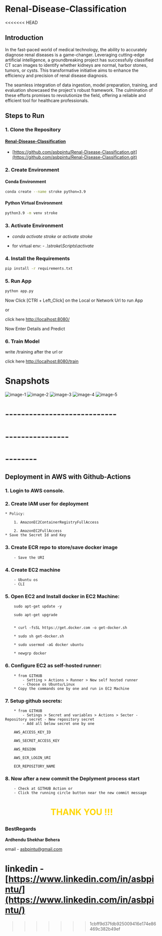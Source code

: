 # Renal-Disease-Classification


<<<<<<< HEAD
## Introduction
In the fast-paced world of medical technology, the ability to accurately diagnose renal diseases is a game-changer. Leveraging cutting-edge artificial intelligence, a groundbreaking project has successfully classified CT scan images to identify whether kidneys are normal, harbor stones, tumors, or cysts. This transformative initiative aims to enhance the efficiency and precision of renal disease diagnosis.


 The seamless integration of data ingestion, model preparation, training, and evaluation showcased the project's robust framework. The culmination of these efforts promises to revolutionize the field, offering a reliable and efficient tool for healthcare professionals.


## Steps to Run

### 1. Clone the Repository

#### [Renal-Disease-Classification](https://github.com/asbpintu/Renal-Disease-Classification.git)

+ [https://github.com/asbpintu/Renal-Disease-Classification.git](https://github.com/asbpintu/Renal-Disease-Classification.git)

### 2. Create Environment

#### Conda Environment

```bash
conda create --name stroke python=3.9
```
#### Python Virtual Environment

```bash
python3.9 -m venv stroke

```

### 3. Activate Environment

+ *conda activate stroke* or *activate stroke* 

+ for virtual env: - *.\stroke\Scripts\activate*
 

### 4. Install the Requirements
```bash
pip install -r requirements.txt
```



### 5. Run App

```bash
python app.py
```

Now Click [CTRl + Left_Click] on the Local or Network Url to run App

or

click here [http://localhost:8080/](http://localhost:8080/)

Now Enter Details and Predict


### 6. Train Model

write /training after the url or

click here [http://localhost:8080/train](http://localhost:8080/)



# Snapshots

![image-1](snapshots/Screenshot_35.png)
![image-2](snapshots/Screenshot_36.png)
![image-3](snapshots/Screenshot_37.png)
![image-4](snapshots/Screenshot_38.png)
![image-5](snapshots/Screenshot_39.png)



# ----------------------------
# ----------------
# --------

## Deployment in AWS with Github-Actions

### 1. Login to AWS console.

### 2. Create IAM user for deployment

	* Policy:

        1. AmazonEC2ContainerRegistryFullAccess

        2. AmazonEC2FullAccess
    * Save the Secret Id and Key
	
### 3. Create ECR repo to store/save docker image

        - Save the URI

### 4. Create EC2 machine

        - Ubuntu os
        - CLI

### 5. Open EC2 and Install docker in EC2 Machine:
	
        sudo apt-get update -y

        sudo apt-get upgrade
        

        * curl -fsSL https://get.docker.com -o get-docker.sh

        * sudo sh get-docker.sh

        * sudo usermod -aG docker ubuntu

        * newgrp docker
	
### 6. Configure EC2 as self-hosted runner:

        * from GITHUB
            - Setting > Actions > Runner > New self hosted runner
            - Choose os Ubuntu/Linux
        * Copy the commands one by one and run in EC2 Machine

### 7. Setup github secrets:

        * from GITHUB
            - Setings > Secret and variables > Actions > Secter - Repository secret - New repository secret
            - Add all below secret one by one

        AWS_ACCESS_KEY_ID

        AWS_SECRET_ACCESS_KEY

        AWS_REGION

        AWS_ECR_LOGIN_URI

        ECR_REPOSITORY_NAME

### 8. Now after a new commit the Deplyment process start

        - Check at GITHUB Action or
        - Click the running circle button near the new commit message


# <p style="text-align: center; color: gold">THANK YOU !!!</p>

### **BestRegards**

**Ardhendu Shekhar Behera**

email - [asbpintu@gmail.com](asbpintu@gmail.com)

linkedin - [https://www.linkedin.com/in/asbpintu/](https://www.linkedin.com/in/asbpintu/)
=======
>>>>>>> 1cbff9d37fdb925009416e174e86469c382b49ef
